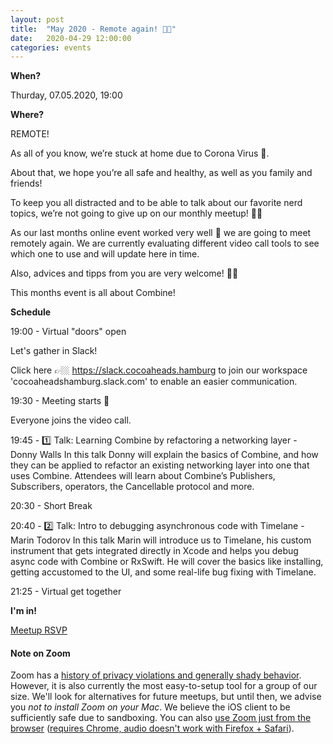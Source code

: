 ```yaml
---
layout: post
title:  "May 2020 - Remote again! 💪🏼"
date:   2020-04-29 12:00:00
categories: events
---
```


**When?**

Thurday, 07.05.2020, 19:00

**Where?**

REMOTE!

As all of you know, we’re stuck at home due to Corona Virus 🦠.

About that, we hope you’re all safe and healthy, as well as you family and friends!

To keep you all distracted and to be able to talk about our favorite nerd topics, we’re not going to give up on our monthly meetup! 💪🏼

As our last months online event worked very well 🎉 we are going to meet remotely again. We are currently evaluating different video call tools to see which one to use and will update here in time.

Also, advices and tipps from you are very welcome! 🙏🏼

This months event is all about Combine!

**Schedule**

19:00 - Virtual "doors" open

Let's gather in Slack!

Click here 👉🏼 https://slack.cocoaheads.hamburg
to join our workspace 'cocoaheadshamburg.slack.com' to enable an easier communication.

19:30 - Meeting starts 🎉

Everyone joins the video call.

19:45 - 1️⃣ Talk: Learning Combine by refactoring a networking layer - Donny Walls
In this talk Donny will explain the basics of Combine, and how they can be applied to refactor an existing networking layer into one that uses Combine. Attendees will learn about Combine’s Publishers, Subscribers, operators, the Cancellable protocol and more.

20:30 - Short Break

20:40 - 2️⃣ Talk: Intro to debugging asynchronous code with Timelane - Marin Todorov
In this talk Marin will introduce us to Timelane, his custom instrument that gets integrated directly in Xcode and helps you debug async code with Combine or RxSwift. He will cover the basics like installing, getting accustomed to the UI, and some real-life bug fixing with Timelane.

21:25 - Virtual get together

**I'm in!**

[Meetup RSVP](https://www.meetup.com/CocoaHeads-Hamburg/events/zkldgrybchbkb/)

#### Note on Zoom
Zoom has a [history of privacy violations and generally shady behavior](https://twitter.com/dhh/status/1244997990382596096). However, it is also currently the most easy-to-setup tool for a group of our size. We'll look for alternatives for future meetups, but until then, we advise you *not to install Zoom on your Mac*. We believe the iOS client to be sufficiently safe due to sandboxing. You can also [use Zoom just from the browser](https://support.zoom.us/hc/en-us/articles/115005666383-Show-a-Join-from-your-browser-Link) ([requires Chrome, audio doesn't work with Firefox + Safari](https://support.zoom.us/hc/en-us/articles/214629443)).

